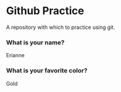 # Github Practice

A repository with which to practice using git.

### What is your name?

Erianne


### What is your favorite color?

Gold
